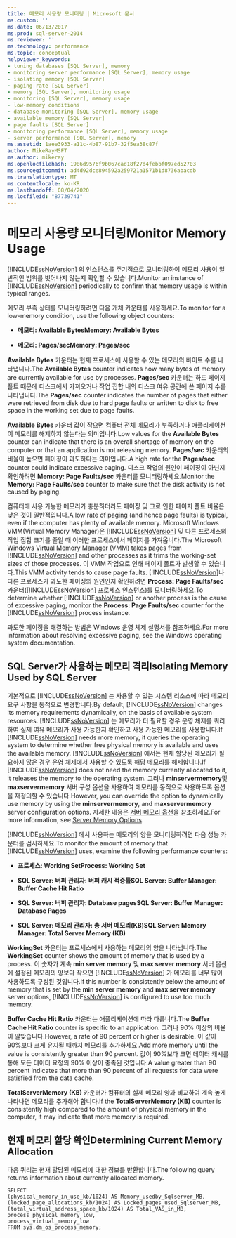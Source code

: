 ```yaml
---
title: 메모리 사용량 모니터링 | Microsoft 문서
ms.custom: ''
ms.date: 06/13/2017
ms.prod: sql-server-2014
ms.reviewer: ''
ms.technology: performance
ms.topic: conceptual
helpviewer_keywords:
- tuning databases [SQL Server], memory
- monitoring server performance [SQL Server], memory usage
- isolating memory [SQL Server]
- paging rate [SQL Server]
- memory [SQL Server], monitoring usage
- monitoring [SQL Server], memory usage
- low-memory conditions
- database monitoring [SQL Server], memory usage
- available memory [SQL Server]
- page faults [SQL Server]
- monitoring performance [SQL Server], memory usage
- server performance [SQL Server], memory
ms.assetid: 1aee3933-a11c-4b87-91b7-32f5ea38c87f
author: MikeRayMSFT
ms.author: mikeray
ms.openlocfilehash: 1986d9576f9b067cad18f27d4febbf097ed52703
ms.sourcegitcommit: ad4d92dce894592a259721a1571b1d8736abacdb
ms.translationtype: MT
ms.contentlocale: ko-KR
ms.lasthandoff: 08/04/2020
ms.locfileid: "87739741"
---
```

# <a name="monitor-memory-usage"></a><span data-ttu-id="f8c7b-102">메모리 사용량 모니터링</span><span class="sxs-lookup"><span data-stu-id="f8c7b-102">Monitor Memory Usage</span></span>
  <span data-ttu-id="f8c7b-103">[!INCLUDE[ssNoVersion](../../includes/ssnoversion-md.md)] 의 인스턴스를 주기적으로 모니터링하여 메모리 사용이 일반적인 범위를 벗어나지 않는지 확인할 수 있습니다.</span><span class="sxs-lookup"><span data-stu-id="f8c7b-103">Monitor an instance of [!INCLUDE[ssNoVersion](../../includes/ssnoversion-md.md)] periodically to confirm that memory usage is within typical ranges.</span></span>  
  
 <span data-ttu-id="f8c7b-104">메모리 부족 상태를 모니터링하려면 다음 개체 카운터를 사용하세요.</span><span class="sxs-lookup"><span data-stu-id="f8c7b-104">To monitor for a low-memory condition, use the following object counters:</span></span>  
  
-   <span data-ttu-id="f8c7b-105">**메모리: Available Bytes**</span><span class="sxs-lookup"><span data-stu-id="f8c7b-105">**Memory: Available Bytes**</span></span>  
  
-   <span data-ttu-id="f8c7b-106">**메모리: Pages/sec**</span><span class="sxs-lookup"><span data-stu-id="f8c7b-106">**Memory: Pages/sec**</span></span>  
  
 <span data-ttu-id="f8c7b-107">**Available Bytes** 카운터는 현재 프로세스에 사용할 수 있는 메모리의 바이트 수를 나타냅니다.</span><span class="sxs-lookup"><span data-stu-id="f8c7b-107">The **Available Bytes** counter indicates how many bytes of memory are currently available for use by processes.</span></span> <span data-ttu-id="f8c7b-108">**Pages/sec** 카운터는 하드 페이지 폴트 때문에 디스크에서 가져오거나 작업 집합 내의 디스크 여유 공간에 쓴 페이지 수를 나타냅니다.</span><span class="sxs-lookup"><span data-stu-id="f8c7b-108">The **Pages/sec** counter indicates the number of pages that either were retrieved from disk due to hard page faults or written to disk to free space in the working set due to page faults.</span></span>  
  
 <span data-ttu-id="f8c7b-109">**Available Bytes** 카운터 값이 작으면 컴퓨터 전체 메모리가 부족하거나 애플리케이션이 메모리를 해제하지 않는다는 의미입니다.</span><span class="sxs-lookup"><span data-stu-id="f8c7b-109">Low values for the **Available Bytes** counter can indicate that there is an overall shortage of memory on the computer or that an application is not releasing memory.</span></span> <span data-ttu-id="f8c7b-110">**Pages/sec** 카운터의 비율이 높으면 페이징이 과도하다는 의미입니다.</span><span class="sxs-lookup"><span data-stu-id="f8c7b-110">A high rate for the **Pages/sec** counter could indicate excessive paging.</span></span> <span data-ttu-id="f8c7b-111">디스크 작업의 원인이 페이징이 아닌지 확인하려면 **Memory: Page Faults/sec** 카운터를 모니터링하세요.</span><span class="sxs-lookup"><span data-stu-id="f8c7b-111">Monitor the **Memory: Page Faults/sec** counter to make sure that the disk activity is not caused by paging.</span></span>  
  
 <span data-ttu-id="f8c7b-112">컴퓨터에 사용 가능한 메모리가 충분하더라도 페이징 및 그로 인한 페이지 폴트 비율은 낮은 것이 일반적입니다.</span><span class="sxs-lookup"><span data-stu-id="f8c7b-112">A low rate of paging (and hence page faults) is typical, even if the computer has plenty of available memory.</span></span> <span data-ttu-id="f8c7b-113">Microsoft Windows VMM(Virtual Memory Manager)은 [!INCLUDE[ssNoVersion](../../includes/ssnoversion-md.md)] 및 다른 프로세스의 작업 집합 크기를 줄일 때 이러한 프로세스에서 페이지를 가져옵니다.</span><span class="sxs-lookup"><span data-stu-id="f8c7b-113">The Microsoft Windows Virtual Memory Manager (VMM) takes pages from [!INCLUDE[ssNoVersion](../../includes/ssnoversion-md.md)] and other processes as it trims the working-set sizes of those processes.</span></span> <span data-ttu-id="f8c7b-114">이 VMM 작업으로 인해 페이지 폴트가 발생할 수 있습니다.</span><span class="sxs-lookup"><span data-stu-id="f8c7b-114">This VMM activity tends to cause page faults.</span></span> <span data-ttu-id="f8c7b-115">[!INCLUDE[ssNoVersion](../../includes/ssnoversion-md.md)]나 다른 프로세스가 과도한 페이징의 원인인지 확인하려면 **Process: Page Faults/sec** 카운터([!INCLUDE[ssNoVersion](../../includes/ssnoversion-md.md)] 프로세스 인스턴스)를 모니터링하세요.</span><span class="sxs-lookup"><span data-stu-id="f8c7b-115">To determine whether [!INCLUDE[ssNoVersion](../../includes/ssnoversion-md.md)] or another process is the cause of excessive paging, monitor the **Process: Page Faults/sec** counter for the [!INCLUDE[ssNoVersion](../../includes/ssnoversion-md.md)] process instance.</span></span>  
  
 <span data-ttu-id="f8c7b-116">과도한 페이징을 해결하는 방법은 Windows 운영 체제 설명서를 참조하세요.</span><span class="sxs-lookup"><span data-stu-id="f8c7b-116">For more information about resolving excessive paging, see the Windows operating system documentation.</span></span>  
  
## <a name="isolating-memory-used-by-sql-server"></a><span data-ttu-id="f8c7b-117">SQL Server가 사용하는 메모리 격리</span><span class="sxs-lookup"><span data-stu-id="f8c7b-117">Isolating Memory Used by SQL Server</span></span>  
 <span data-ttu-id="f8c7b-118">기본적으로 [!INCLUDE[ssNoVersion](../../includes/ssnoversion-md.md)] 는 사용할 수 있는 시스템 리소스에 따라 메모리 요구 사항을 동적으로 변경합니다.</span><span class="sxs-lookup"><span data-stu-id="f8c7b-118">By default, [!INCLUDE[ssNoVersion](../../includes/ssnoversion-md.md)] changes its memory requirements dynamically, on the basis of available system resources.</span></span> <span data-ttu-id="f8c7b-119">[!INCLUDE[ssNoVersion](../../includes/ssnoversion-md.md)] 는 메모리가 더 필요할 경우 운영 체제를 쿼리하여 실제 여유 메모리가 사용 가능한지 확인하고 사용 가능한 메모리를 사용합니다.</span><span class="sxs-lookup"><span data-stu-id="f8c7b-119">If [!INCLUDE[ssNoVersion](../../includes/ssnoversion-md.md)] needs more memory, it queries the operating system to determine whether free physical memory is available and uses the available memory.</span></span> <span data-ttu-id="f8c7b-120">[!INCLUDE[ssNoVersion](../../includes/ssnoversion-md.md)] 에서는 현재 할당된 메모리가 필요하지 않은 경우 운영 체제에서 사용할 수 있도록 해당 메모리를 해제합니다.</span><span class="sxs-lookup"><span data-stu-id="f8c7b-120">If [!INCLUDE[ssNoVersion](../../includes/ssnoversion-md.md)] does not need the memory currently allocated to it, it releases the memory to the operating system.</span></span> <span data-ttu-id="f8c7b-121">그러나 **minservermemory**및 **maxservermemory** 서버 구성 옵션을 사용하여 메모리를 동적으로 사용하도록 옵션을 재정의할 수 있습니다.</span><span class="sxs-lookup"><span data-stu-id="f8c7b-121">However, you can override the option to dynamically use memory by using the **minservermemory**, and **maxservermemory** server configuration options.</span></span> <span data-ttu-id="f8c7b-122">자세한 내용은 [서버 메모리 옵션](../../database-engine/configure-windows/server-memory-server-configuration-options.md)을 참조하세요.</span><span class="sxs-lookup"><span data-stu-id="f8c7b-122">For more information, see [Server Memory Options](../../database-engine/configure-windows/server-memory-server-configuration-options.md).</span></span>  
  
 <span data-ttu-id="f8c7b-123">[!INCLUDE[ssNoVersion](../../includes/ssnoversion-md.md)] 에서 사용하는 메모리의 양을 모니터링하려면 다음 성능 카운터를 검사하세요.</span><span class="sxs-lookup"><span data-stu-id="f8c7b-123">To monitor the amount of memory that [!INCLUDE[ssNoVersion](../../includes/ssnoversion-md.md)] uses, examine the following performance counters:</span></span>  
  
-   <span data-ttu-id="f8c7b-124">**프로세스: Working Set**</span><span class="sxs-lookup"><span data-stu-id="f8c7b-124">**Process: Working Set**</span></span>  
  
-   <span data-ttu-id="f8c7b-125">**SQL Server: 버퍼 관리자: 버퍼 캐시 적중률**</span><span class="sxs-lookup"><span data-stu-id="f8c7b-125">**SQL Server: Buffer Manager: Buffer Cache Hit Ratio**</span></span>  
  
-   <span data-ttu-id="f8c7b-126">**SQL Server: 버퍼 관리자: Database pages**</span><span class="sxs-lookup"><span data-stu-id="f8c7b-126">**SQL Server: Buffer Manager: Database Pages**</span></span>  
  
-   <span data-ttu-id="f8c7b-127">**SQL Server: 메모리 관리자: 총 서버 메모리(KB)**</span><span class="sxs-lookup"><span data-stu-id="f8c7b-127">**SQL Server: Memory Manager: Total Server Memory (KB)**</span></span>  
  
 <span data-ttu-id="f8c7b-128">**WorkingSet** 카운터는 프로세스에서 사용하는 메모리의 양을 나타냅니다.</span><span class="sxs-lookup"><span data-stu-id="f8c7b-128">The **WorkingSet** counter shows the amount of memory that is used by a process.</span></span> <span data-ttu-id="f8c7b-129">이 숫자가 계속 **min server memory** 및 **max server memory** 서버 옵션에 설정된 메모리의 양보다 작으면 [!INCLUDE[ssNoVersion](../../includes/ssnoversion-md.md)] 가 메모리를 너무 많이 사용하도록 구성된 것입니다.</span><span class="sxs-lookup"><span data-stu-id="f8c7b-129">If this number is consistently below the amount of memory that is set by the **min server memory** and **max server memory** server options, [!INCLUDE[ssNoVersion](../../includes/ssnoversion-md.md)] is configured to use too much memory.</span></span>  
  
 <span data-ttu-id="f8c7b-130">**Buffer Cache Hit Ratio** 카운터는 애플리케이션에 따라 다릅니다.</span><span class="sxs-lookup"><span data-stu-id="f8c7b-130">The **Buffer Cache Hit Ratio** counter is specific to an application.</span></span> <span data-ttu-id="f8c7b-131">그러나 90% 이상의 비율이 알맞습니다.</span><span class="sxs-lookup"><span data-stu-id="f8c7b-131">However, a rate of 90 percent or higher is desirable.</span></span> <span data-ttu-id="f8c7b-132">이 값이 90%보다 크게 유지될 때까지 메모리를 추가하세요.</span><span class="sxs-lookup"><span data-stu-id="f8c7b-132">Add more memory until the value is consistently greater than 90 percent.</span></span> <span data-ttu-id="f8c7b-133">값이 90%보다 크면 데이터 캐시를 통해 모든 데이터 요청의 90% 이상이 충족된 것입니다.</span><span class="sxs-lookup"><span data-stu-id="f8c7b-133">A value greater than 90 percent indicates that more than 90 percent of all requests for data were satisfied from the data cache.</span></span>  
  
 <span data-ttu-id="f8c7b-134">**TotalServerMemory (KB)** 카운터가 컴퓨터의 실제 메모리 양과 비교하여 계속 높게 나타나면 메모리를 추가해야 합니다.</span><span class="sxs-lookup"><span data-stu-id="f8c7b-134">If the **TotalServerMemory (KB)** counter is consistently high compared to the amount of physical memory in the computer, it may indicate that more memory is required.</span></span>  
  
## <a name="determining-current-memory-allocation"></a><span data-ttu-id="f8c7b-135">현재 메모리 할당 확인</span><span class="sxs-lookup"><span data-stu-id="f8c7b-135">Determining Current Memory Allocation</span></span>  
 <span data-ttu-id="f8c7b-136">다음 쿼리는 현재 할당된 메모리에 대한 정보를 반환합니다.</span><span class="sxs-lookup"><span data-stu-id="f8c7b-136">The following query returns information about currently allocated memory.</span></span>  
  
```  
SELECT  
(physical_memory_in_use_kb/1024) AS Memory_usedby_Sqlserver_MB,  
(locked_page_allocations_kb/1024) AS Locked_pages_used_Sqlserver_MB,  
(total_virtual_address_space_kb/1024) AS Total_VAS_in_MB,  
process_physical_memory_low,  
process_virtual_memory_low  
FROM sys.dm_os_process_memory;  
```  
  
  
